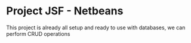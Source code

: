 <h1>Project JSF - Netbeans</h1>
<p>This project is already all setup and ready to use with databases, we can perform CRUD operations</p>
